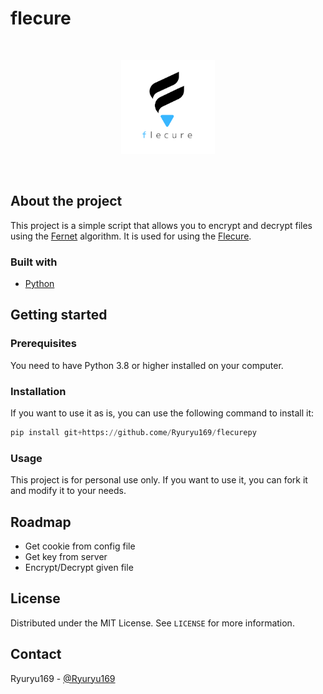 # flecure
<br > 
<p align="center">
    <img src="icon.png" width="150" height="150">
</p>

<br >

## About the project

This project is a simple script that allows you to encrypt and decrypt files using the [Fernet](https://cryptography.io/en/latest/fernet.html) algorithm. It is used for using the [Flecure]().

### Built with

* [Python](https://www.python.org/)

## Getting started

### Prerequisites

You need to have Python 3.8 or higher installed on your computer.

### Installation

If you want to use it as is, you can use the following command to install it:

```Python
pip install git+https://github.come/Ryuryu169/flecurepy
```

### Usage

This project is for personal use only. If you want to use it, you can fork it and modify it to your needs.

## Roadmap

+ Get cookie from config file
+ Get key from server
+ Encrypt/Decrypt given file

## License

Distributed under the MIT License. See `LICENSE` for more information.

## Contact

Ryuryu169 - [@Ryuryu169](https://twitter.com/Ryuryu169)